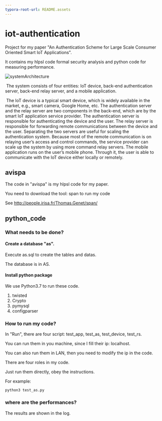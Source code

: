 ```yaml
---
typora-root-url: README.assets
---
```


# iot-authentication

Project for my paper "An Authentication Scheme for Large Scale Consumer Oriented Smart IoT Applications".

It contains my hlpsl code formal security analysis and python code for measuring performance.







![systemArchitecture](..\README.assets\systemArchitecture.png)

​	The system consists of four entities: IoT device, back-end authentication server, back-end relay server, and a mobile application.

​	The IoT device is a typical smart device, which is widely available in the market, e.g., smart camera, Google Home, etc. The authentication server and the relay server are two components in the back-end, which are by the smart IoT application service provider. The authentication server is responsible for authenticating the device and the user. The relay server is responsible for forwarding remote communications between the device and the user. Separating the two servers are useful for scaling the authentication system. Because most of the remote communication is on relaying user’s access and control commands, the service provider can scale up the system by using more command relay servers. The mobile application runs on the user’s mobile phone. Through it, the user is able to communicate with the IoT device either locally or remotely.



## avispa

The code in "avispa" is my hlpsl code for my paper.

You need to download the tool: span to run my code

See http://people.irisa.fr/Thomas.Genet/span/



## python_code



### What needs to be done?

#### Create a database "as".

Execute as.sql to create the tables and datas.

The database is in AS.

#### Install python package

We use Python3.7 to run these code.

1. twisted
2. Crypto
3. pymysql
4. configparser

### How to run my code?

In "Run", there are four script: test_app, test_as, test_device, test_rs.

You can run them in you machine, since I fill their ip: localhost.

You can also run them in LAN, then you need to modify the ip in the code.

There are four roles in my code. 

Just run them directly, obey the instructions.

For example:

```
python3 test_as.py
```



### where are the performances?

The results are shown in the log.